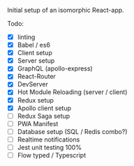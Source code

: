 Initial setup of an isomorphic React-app.

Todo:

-   [x] linting
-   [x] Babel / es6
-   [x] Client setup
-   [x] Server setup
-   [x] GraphQL (apollo-express)
-   [x] React-Router
-   [x] DevServer
-   [x] Hot Module Reloading (server / client)
-   [x] Redux setup
-   [x] Apollo client setup
-   [ ] Redux Saga setup
-   [ ] PWA Manifest
-   [ ] Database setup (SQL / Redis combo?)
-   [ ] Realtime notifications
-   [ ] Jest unit testing 100%
-   [ ] Flow typed / Typescript
